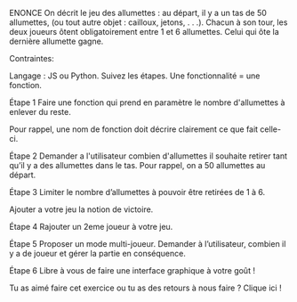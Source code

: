 ENONCE
On décrit le jeu des allumettes : au départ, il y a un tas de 50 allumettes, (ou tout autre objet : cailloux, jetons, . . .). Chacun à son tour, les deux joueurs ôtent obligatoirement entre 1 et 6 allumettes. Celui qui ôte la dernière allumette gagne.

Contraintes:

Langage : JS ou Python.
Suivez les étapes.
Une fonctionnalité = une fonction.

Étape 1
Faire une fonction qui prend en paramètre le nombre d'allumettes à enlever du reste.

Pour rappel, une nom de fonction doit décrire clairement ce que fait celle-ci.

Étape 2
Demander a l'utilisateur combien d'allumettes il souhaite retirer tant qu’il y a des allumettes dans le tas. Pour rappel, on a 50 allumettes au départ.

Étape 3
Limiter le nombre d’allumettes à pouvoir être retirées de 1 à 6.

Ajouter a votre jeu la notion de victoire.

Étape 4
Rajouter un 2eme joueur à votre jeu.

Étape 5
Proposer un mode multi-joueur. Demander à l’utilisateur, combien il y a de joueur et gérer la partie en conséquence.

Étape 6
Libre à vous de faire une interface graphique à votre goût !

Tu as aimé faire cet exercice ou tu as des retours à nous faire ? Clique ici !
